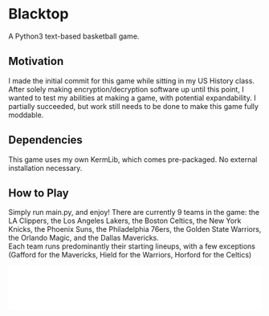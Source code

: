 # Blacktop

A Python3 text-based basketball game.

## Motivation
I made the initial commit for this game while sitting in my US History class. After solely making encryption/decryption software up until this point, I wanted to test my abilities at making a game, with potential expandability. I partially succeeded, but work still needs to be done to make this game fully moddable.

## Dependencies
This game uses my own KermLib, which comes pre-packaged. No external installation necessary.

## How to Play
Simply run main.py, and enjoy!
There are currently 9 teams in the game: the LA Clippers, the Los Angeles Lakers, the Boston Celtics, the New York Knicks, the Phoenix Suns, the Philadelphia 76ers, the Golden State Warriors, the Orlando Magic, and the Dallas Mavericks. 
<br/>
Each team runs predominantly their starting lineups, with a few exceptions (Gafford for the Mavericks, Hield for the Warriors, Horford for the Celtics)

![kermitine](https://github.com/kermitine/kermitine/blob/b523c5954ea8820f70eb6ff786f2dbec7ce08955/images/kermitine.png)
